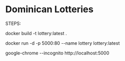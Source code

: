 # Dominican Lotteries

STEPS: 

docker build -t lottery:latest .

docker run -d -p 5000:80 --name lottery lottery:latest

google-chrome --incognito http://localhost:5000

